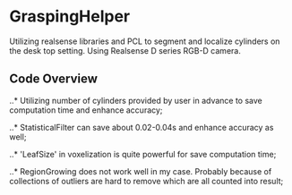 # GraspingHelper
Utilizing realsense libraries and PCL to segment and localize cylinders on the desk top setting. Using Realsense D series RGB-D camera. 

## Code Overview 
..* Utilizing number of cylinders provided by user in advance to save computation time and enhance accuracy;

..* StatisticalFilter can save about 0.02-0.04s and enhance accuracy as well;

..* 'LeafSize' in voxelization is quite powerful for save computation time;

..* RegionGrowing does not work well in my case. Probably because of collections of outliers are hard to remove which are all counted into result;



  
